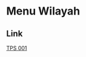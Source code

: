 # Menu Wilayah

## Link

[TPS 001](https://github.com/gigit-pemilu/pemilu-2024-91-papua/tree/main/pilpres/hitung-suara/sub/91-papua/sub/15-waropen/sub/07-risei-sayati/sub/2016-ghaiwando/sub/001-tps)


